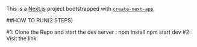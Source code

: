 This is a [Next.js](https://nextjs.org) project bootstrapped with [`create-next-app`](https://nextjs.org/docs/app/api-reference/cli/create-next-app).

##HOW TO RUN(2 STEPS)



#1: Clone the Repo and start the dev server : npm install npm start dev
#2: Visit the link 
